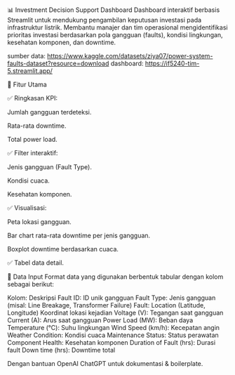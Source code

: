 📊 Investment Decision Support Dashboard
Dashboard interaktif berbasis Streamlit untuk mendukung pengambilan keputusan investasi pada infrastruktur listrik.
Membantu manajer dan tim operasional mengidentifikasi prioritas investasi berdasarkan pola gangguan (faults), kondisi lingkungan, kesehatan komponen, dan downtime.

sumber data: https://www.kaggle.com/datasets/ziya07/power-system-faults-dataset?resource=download
dashboard: https://if5240-tim-5.streamlit.app/

🚀 Fitur Utama

✅ Ringkasan KPI:

Jumlah gangguan terdeteksi.

Rata-rata downtime.

Total power load.

✅ Filter interaktif:

Jenis gangguan (Fault Type).

Kondisi cuaca.

Kesehatan komponen.

✅ Visualisasi:

Peta lokasi gangguan.

Bar chart rata-rata downtime per jenis gangguan.

Boxplot downtime berdasarkan cuaca.

✅ Tabel data detail.

📂 Data Input
Format data yang digunakan berbentuk tabular dengan kolom sebagai berikut:

Kolom:	Deskripsi
Fault ID:	ID unik gangguan
Fault Type:	Jenis gangguan (misal: Line Breakage, Transformer Failure)
Fault: Location (Latitude, Longitude)	Koordinat lokasi kejadian
Voltage (V):	Tegangan saat gangguan
Current (A):	Arus saat gangguan
Power Load (MW):	Beban daya
Temperature (°C):	Suhu lingkungan
Wind Speed (km/h):	Kecepatan angin
Weather Condition:	Kondisi cuaca
Maintenance Status:	Status perawatan
Component Health:	Kesehatan komponen
Duration of Fault (hrs):	Durasi fault
Down time (hrs):	Downtime total

Dengan bantuan OpenAI ChatGPT untuk dokumentasi & boilerplate.

